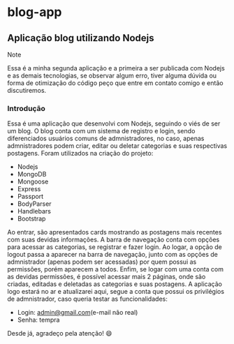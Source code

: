 # blog-app

## Aplicação blog utilizando Nodejs
> [!NOTE]
> Essa é a minha segunda aplicação e a primeira a ser publicada com Nodejs e as demais tecnologias, se observar algum erro, tiver alguma dúvida ou forma de otimização do código peço que entre em contato comigo e então discutiremos.

### Introdução
Essa é uma aplicação que desenvolvi com Nodejs, seguindo o viés de ser um blog. O blog conta com um sistema de registro e login, sendo diferenciados usuários comuns de admnistradores, no caso, apenas admnistradores podem criar, editar ou deletar categorias e suas respectivas postagens. Foram utilizados na criação do projeto:

- Nodejs
- MongoDB
- Mongoose
- Express
- Passport
- BodyParser
- Handlebars
- Bootstrap

Ao entrar, são apresentados cards mostrando as postagens mais recentes com suas devidas informações. A barra de navegação conta com opções para acessar as categorias, se registrar e fazer login. Ao logar, a opção de logout passa a aparecer na barra de navegação, junto com as opções de admnistrador (apenas podem ser acessadas) por quem possui as permissões, porém aparecem a todos. Enfim, se logar com uma conta com as devidas permissões, é possível acessar mais 2 páginas, onde são criadas, editadas e deletadas as categorias e suas postagens. A aplicação logo estará no ar e atualizarei aqui, segue a conta que possui os privilégios de admnistrador, caso queria testar as funcionalidades:
* Login: admin@gmail.com(e-mail não real)
* Senha: tempra

Desde já, agradeço pela atenção! 😄



